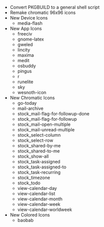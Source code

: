 - Convert PKGBUILD to a general shell script
- Remake chromatic 96x96 icons
- New Device Icons
  - media-flash
- New App Icons
  - freeciv
  - gnome-latex
  - gweled
  - lincity
  - maxima
  - medit
  - osbuddy
  - pingus
  - r
  - runelite
  - sky
  - wesnoth-icon
- New Chromatic Icons
  - go-today
  - mail-archive
  - stock_mail-flag-for-followup-done
  - stock_mail-flag-for-followup
  - stock_mail-open-multiple
  - stock_mail-unread-multiple
  - stock_select-column
  - stock_select-row
  - stock_shared-by-me
  - stock_shared-to-me
  - stock_show-all
  - stock_task-assigned
  - stock_task-assigned-to
  - stock_task-recurring
  - stock_timezone
  - stock_todo
  - view-calendar-day
  - view-calendar-list
  - view-calendar-month
  - view-calendar-week
  - view-calendar-worldweek
- New Colored Icons
  - baobab
